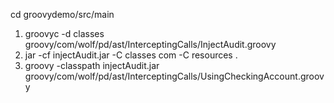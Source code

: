 cd groovydemo/src/main

1. groovyc -d classes groovy/com/wolf/pd/ast/InterceptingCalls/InjectAudit.groovy
2. jar -cf injectAudit.jar -C classes com -C resources .
3. groovy -classpath injectAudit.jar groovy/com/wolf/pd/ast/InterceptingCalls/UsingCheckingAccount.groovy
